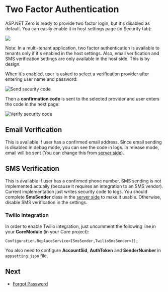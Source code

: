 # Two Factor Authentication

ASP.NET Zero is ready to provide two factor login, but it's disabled as default. You can easily enable it in host settings page (in Security tab):

<img src="images/lockout-two-factor-settings-1.png" class="img-thumbnail" />

Note: In a multi-tenant application, two factor authentication is available to tenants only if it's enabled in the host settings. Also, email verification and SMS verification settings are only available in the host side. This is by design.

When it's enabled, user is asked to select a verification provider after entering user name and password:

<img src="images/send-security-code-1.png" alt="Send security code" class="img-thumbnail" />

Then a **confirmation code** is sent to the selected provider and user enters the code in the next page:

<img src="images/verify-security-code-1.png" alt="Verify security code" class="thumbnail" />

## Email Verification

This is available if user has a confirmed email address. Since email sending is disabled in debug mode, you can see the code in logs. In release mode, email will be sent (You can change this from [server side](Features-Mvc-Core-Two-Factor-Authentication)).

## SMS Verification

This is available if user has a confirmed phone number. SMS sending is not implemented actually (because it requires an integration to an SMS vendor). Current implementation just writes security code to logs. You
should complete **SmsSender** class in the [server side](Features-Mvc-Core-Two-Factor-Authentication) to make it usable. Otherwise, disable SMS verification in the settings.

### Twilio Integration

In order to enable Twilio integration, just uncomment the following line in your **CoreModule** (in your Core project):

```
Configuration.ReplaceService<ISmsSender,TwilioSmsSender>();
```

You also need to configure **AccountSid**, **AuthToken** and **SenderNumber** in `appsetting.json` file.

## Next

* [Forgot Password](Features-Angular-Forgot-Password)